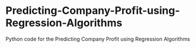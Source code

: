 # Predicting-Company-Profit-using-Regression-Algorithms
Python code for the Predicting Company Profit using Regression Algorithms
